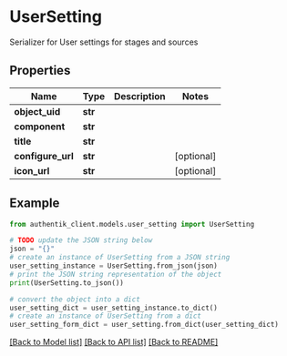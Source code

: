 # UserSetting

Serializer for User settings for stages and sources

## Properties

Name | Type | Description | Notes
------------ | ------------- | ------------- | -------------
**object_uid** | **str** |  | 
**component** | **str** |  | 
**title** | **str** |  | 
**configure_url** | **str** |  | [optional] 
**icon_url** | **str** |  | [optional] 

## Example

```python
from authentik_client.models.user_setting import UserSetting

# TODO update the JSON string below
json = "{}"
# create an instance of UserSetting from a JSON string
user_setting_instance = UserSetting.from_json(json)
# print the JSON string representation of the object
print(UserSetting.to_json())

# convert the object into a dict
user_setting_dict = user_setting_instance.to_dict()
# create an instance of UserSetting from a dict
user_setting_form_dict = user_setting.from_dict(user_setting_dict)
```
[[Back to Model list]](../README.md#documentation-for-models) [[Back to API list]](../README.md#documentation-for-api-endpoints) [[Back to README]](../README.md)


